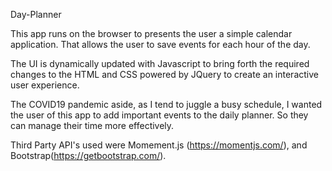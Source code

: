 Day-Planner

This app runs on the browser to presents the user a simple calendar application. That allows the user to save events for each hour of the day. 

The UI is dynamically updated with Javascript to bring forth the required changes to the HTML and CSS powered by JQuery to create an interactive user experience.

The COVID19 pandemic aside, as I tend to juggle a busy schedule, I wanted the user of this app to add important events to the daily planner. So they can manage their time more effectively.

Third Party API's used were Momement.js (https://momentjs.com/),  and Bootstrap(https://getbootstrap.com/).
